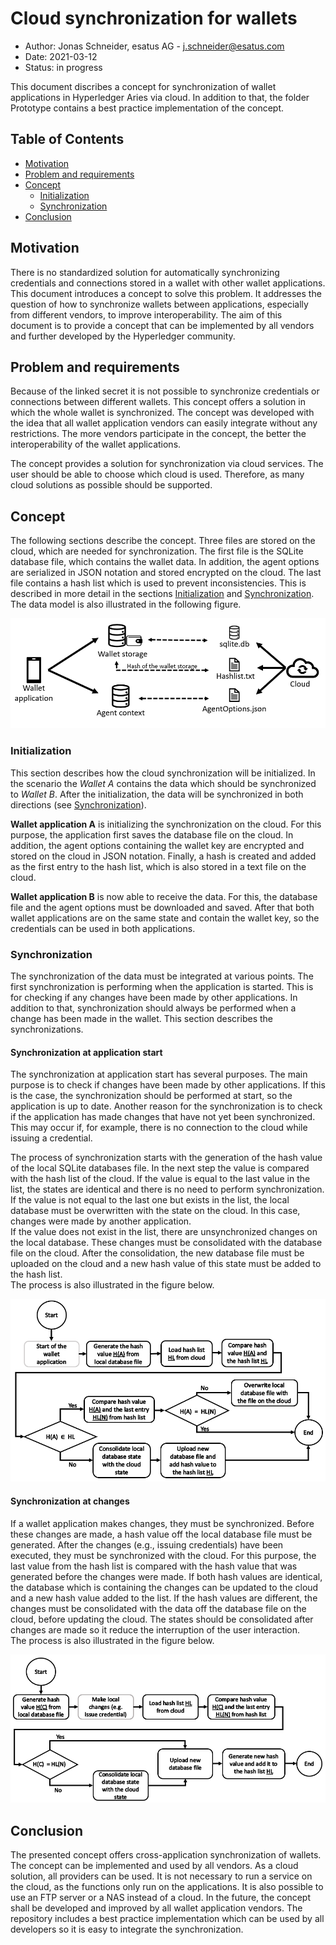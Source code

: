 # Cloud synchronization for wallets

- Author: Jonas Schneider, esatus AG - j.schneider@esatus.com
- Date: 2021-03-12
- Status: in progress

This document discribes a concept for synchronization of wallet applications in Hyperledger Aries via cloud. In addition to that, the folder Prototype contains a best practice implementation of the concept.

## Table of Contents <!-- omit in toc -->

- [Motivation](#motivation)
- [Problem and requirements](#problem-and-requirements)
- [Concept](#concept)
  - [Initialization](#initialization)
  - [Synchronization](#synchronization)
- [Conclusion](#conclusion)

## Motivation

There is no standardized solution for automatically synchronizing credentials and connections stored in a wallet with other wallet applications. This document introduces a concept to solve this problem. It addresses the question of how to synchronize wallets between applications, especially from different vendors, to improve interoperability. The aim of this document is to provide a concept that can be implemented by all vendors and further developed by the Hyperledger community.

## Problem and requirements

Because of the linked secret it is not possible to synchronize credentials or connections between different wallets. This concept offers a solution in which the whole wallet is synchronized. The concept was developed with the idea that all wallet application vendors can easily integrate without any restrictions. The more vendors participate in the concept, the better the interoperability of the wallet applications.

The concept provides a solution for synchronization via cloud services. The user should be able to choose which cloud is used. Therefore, as many cloud solutions as possible should be supported.

## Concept

The following sections describe the concept. Three files are stored on the cloud, which are needed for synchronization. The first file is the SQLite database file, which contains the wallet data. In addition, the agent options are serialized in JSON notation and stored encrypted on the cloud. The last file contains a hash list which is used to prevent inconsistencies. This is described in more detail in the sections [Initialization](#initialization) and [Synchronization](#synchronization).\
The data model is also illustrated in the following figure.

![Data model](https://github.com/esatus/Hyperledger_Wallet_Synchronisation/blob/main/img/Data_on_cloud.PNG "Data model")

### Initialization

This section describes how the cloud synchronization will be initialized. In the scenario the *Wallet A* contains the data which should be synchronized to *Wallet B*. After the initialization, the data will be synchronized in both directions (see [Synchronization](#synchronization)).

**Wallet application A** is initializing the synchronization on the cloud. For this purpose, the application first saves the database file on the cloud. In addition, the agent options containing the wallet key are encrypted and stored on the cloud in JSON notation. Finally, a hash is created and added as the first entry to the hash list, which is also stored in a text file on the cloud.

**Wallet application B** is now able to receive the data. For this, the database file and the agent options must be downloaded and saved. After that both wallet applications are on the same state and contain the wallet key, so the credentials can be used in both applications.

### Synchronization

The synchronization of the data must be integrated at various points. The first synchronization is performing when the application is started. This is for checking if any changes have been made by other applications. In addition to that, synchronization should always be performed when a change has been made in the wallet. This section describes the synchronizations.

#### Synchronization at application start

The synchronization at application start has several purposes. The main purpose is to check if changes have been made by other applications. If this is the case, the synchronization should be performed at start, so the application is up to date. Another reason for the synchronization is to check if the application has made changes that have not yet been synchronized. This may occur if, for example, there is no connection to the cloud while issuing a credential.

The process of synchronization starts with the generation of the hash value of the local SQLite databases file. In the next step the value is compared with the hash list of the cloud. If the value is equal to the last value in the list, the states are identical and there is no need to perform synchronization. If the value is not equal to the last one but exists in the list, the local database must be overwritten with the state on the cloud. In this case, changes were made by another application.\
If the value does not exist in the list, there are unsynchronized changes on the local database. These changes must be consolidated with the database file on the cloud. After the consolidation, the new database file must be uploaded on the cloud and a new hash value of this state must be added to the hash list.\
The process is also illustrated in the figure below.

![Synchronization process](https://github.com/esatus/Hyperledger_Wallet_Synchronisation/blob/main/img/Sync_at_Start.PNG "Synchronization process")

#### Synchronization at changes

If a wallet application makes changes, they must be synchronized. Before these changes are made, a hash value off the local database file must be generated. After the changes (e.g., issuing credentials) have been executed, they must be synchronized with the cloud. For this purpose, the last value from the hash list is compared with the hash value that was generated before the changes were made. If both hash values are identical, the database which is containing the changes can be updated to the cloud and a new hash value added to the list. If the hash values are different, the changes must be consolidated with the data off the database file on the cloud, before updating the cloud. The states should be consolidated after changes are made so it reduce the interruption of the user interaction.\
The process is also illustrated in the figure below.

![Synchronization process](https://github.com/esatus/Hyperledger_Wallet_Synchronisation/blob/main/img/Sync_at_changes.PNG "Synchronization process")

## Conclusion

The presented concept offers cross-application synchronization of wallets. The concept can be implemented and used by all vendors. As a cloud solution, all providers can be used. It is not necessary to run a service on the cloud, as the functions only run on the applications. It is also possible to use an FTP server or a NAS instead of a cloud. In the future, the concept shall be developed and improved by all wallet application vendors. The repository includes a best practice implementation which can be used by all developers so it is easy to integrate the synchronization.
